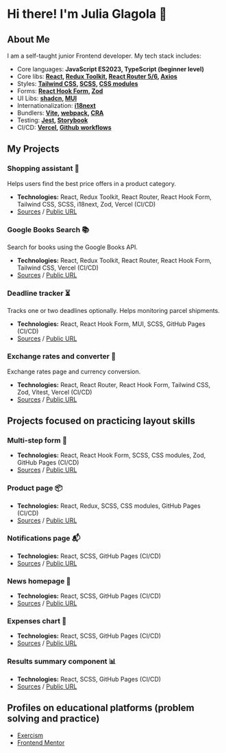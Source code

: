 # Hi there! I'm Julia Glagola 👋

## About Me

I am a self-taught junior Frontend developer. My tech stack includes:

- Core languages: **JavaScript ES2023, TypeScript (beginner level)**
- Core libs: **[React](https://react.dev/), [Redux Toolkit](https://redux-toolkit.js.org/), [React Router 5/6](https://reactrouter.com/), [Axios](https://axios-http.com/)**
- Styles: **[Tailwind CSS](https://tailwindcss.com/), [SCSS](https://sass-lang.com/), [CSS modules](https://github.com/css-modules/css-modules)**
- Forms: **[React Hook Form](https://react-hook-form.com/), [Zod](https://zod.dev/)**
- UI Libs: **[shadcn](https://ui.shadcn.com/), [MUI](https://mui.com/)**
- Internationalization: **[i18next](https://www.i18next.com/)**
- Bundlers: **[Vite](https://vitejs.dev/), [webpack](https://webpack.js.org/), [CRA](https://create-react-app.dev/)**
- Testing: **[Jest](https://jestjs.io/), [Storybook](https://storybook.js.org/)**
- CI/CD: **[Vercel](https://vercel.com/), [Github workflows](https://docs.github.com/en/actions/using-workflows/about-workflows)**

## My Projects

### Shopping assistant 🛒

Helps users find the best price offers in a product category.
- **Technologies:** React, Redux Toolkit, React Router, React Hook Form, Tailwind CSS, SCSS, i18next, Zod, Vercel (CI/CD)
- [Sources](https://github.com/vincora/shopping-assistant) / [Public URL](https://shopping-cart-11omnkxt7-vincoras-projects.vercel.app/)

### Google Books Search 📚

Search for books using the Google Books API.
- **Technologies:** React, Redux Toolkit, React Router, React Hook Form, Tailwind CSS, Vercel (CI/CD)
- [Sources](https://github.com/vincora/book-search-app) / [Public URL](https://book-search-app-phi.vercel.app/)

### Deadline tracker ⏳

Tracks one or two deadlines optionally. Helps monitoring parcel shipments.
- **Technologies:** React, React Hook Form, MUI, SCSS, GitHub Pages (CI/CD)
- [Sources](https://github.com/vincora/terms-tracker) / [Public URL](https://deadline-tracker-2436rmhll-vincora.vercel.app/)

### Exchange rates and converter 💱

Exchange rates page and currency conversion.
- **Technologies:** React, React Router, React Hook Form, Tailwind CSS, Zod, Vitest, Vercel (CI/CD)
- [Sources](https://github.com/vincora/vite-project) / [Public URL](https://vite-exchange-rates-and-converter-al0eln6qc-vincora.vercel.app/)

## Projects focused on practicing layout skills

### Multi-step form 📝

- **Technologies:** React, React Hook Form, SCSS, CSS modules, Zod, GitHub Pages (CI/CD)
- [Sources](https://github.com/vincora/multi-step-form) / [Public URL](https://multi-step-form-au7teing7-vincora.vercel.app/)

### Product page 📦

- **Technologies:** React, Redux, SCSS, CSS modules, GitHub Pages (CI/CD)
- [Sources](https://github.com/vincora/product-page-main) / [Public URL](https://product-page-main-lm3kihq72-vincora.vercel.app/)

### Notifications page 📬

- **Technologies:** React, SCSS, GitHub Pages (CI/CD)
- [Sources](https://github.com/vincora/notifications-page) / [Public URL](https://vincora.github.io/notifications-page/)

### News homepage 📰

- **Technologies:** React, SCSS, GitHub Pages (CI/CD)
- [Sources](https://github.com/vincora/news-homepage) / [Public URL](https://vincora.github.io/news-homepage/)

### Expenses chart 💸

- **Technologies:** React, SCSS, GitHub Pages (CI/CD)
- [Sources](https://github.com/vincora/expenses-chart) / [Public URL](https://vincora.github.io/expenses-chart/)

### Results summary component 📊

- **Technologies:** React, SCSS, GitHub Pages (CI/CD)
- [Sources](https://github.com/vincora/results-summary-component) / [Public URL](https://vincora.github.io/results-summary-component/)

## Profiles on educational platforms (problem solving and practice)

- [Exercism](https://exercism.org/profiles/vincora)
- [Frontend Mentor](https://www.frontendmentor.io/profile/vincora)
